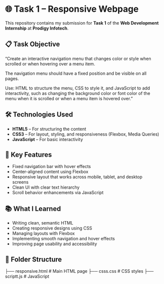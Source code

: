 # 🌐 Task 1 – Responsive Webpage

This repository contains my submission for **Task 1** of the **Web Development Internship** at **Prodigy Infotech**.

## 📋 Task Objective
“Create an interactive navigation menu that changes color or style when scrolled or when hovering over a menu item.

The navigation menu should have a fixed position and be visible on all pages.

Use:
    HTML to structure the menu,
    CSS to style it, and
    JavaScript to add interactivity, such as changing the background color or font color of the menu when it is scrolled or when a menu item is hovered over.”

## 🛠️ Technologies Used

- **HTML5** – For structuring the content
- **CSS3** – For layout, styling, and responsiveness (Flexbox, Media Queries)
- **JavaScript** – For basic interactivity

## 📌 Key Features

- Fixed navigation bar with hover effects
- Center-aligned content using Flexbox
- Responsive layout that works across mobile, tablet, and desktop screens
- Clean UI with clear text hierarchy
- Scroll behavior enhancements via JavaScript

## 📚 What I Learned

- Writing clean, semantic HTML
- Creating responsive designs using CSS
- Managing layouts with Flexbox
- Implementing smooth navigation and hover effects
- Improving page usability and accessibility


## 📁 Folder Structure

├── responsive.html # Main HTML page
├── csss.css # CSS styles
├── scriptt.js # JavaScript




